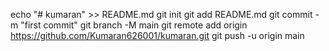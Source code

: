 echo "# kumaran" >> README.md
git init
git add README.md
git commit -m "first commit"
git branch -M main
git remote add origin https://github.com/Kumaran626001/kumaran.git
git push -u origin main
